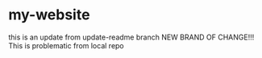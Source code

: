 # my-website
this is an update from update-readme branch
NEW BRAND OF CHANGE!!!
This is problematic from local repo
